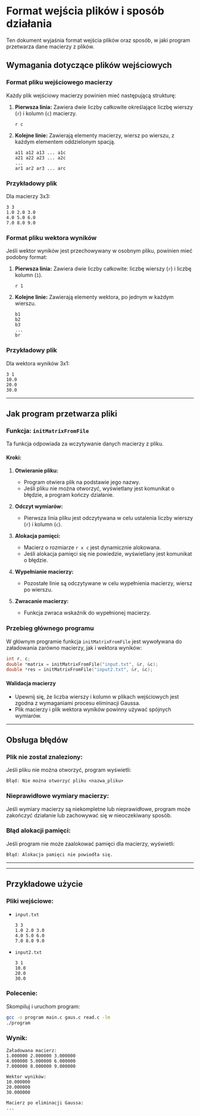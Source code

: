 # Format wejścia plików i sposób działania

Ten dokument wyjaśnia format wejścia plików oraz sposób, w jaki program przetwarza dane macierzy z plików.

## Wymagania dotyczące plików wejściowych

### **Format pliku wejściowego macierzy**
Każdy plik wejściowy macierzy powinien mieć następującą strukturę:

1. **Pierwsza linia:** Zawiera dwie liczby całkowite określające liczbę wierszy (`r`) i kolumn (`c`) macierzy.
   ```
   r c
   ```

2. **Kolejne linie:** Zawierają elementy macierzy, wiersz po wierszu, z każdym elementem oddzielonym spacją.
   ```
   a11 a12 a13 ... a1c
   a21 a22 a23 ... a2c
   ...
   ar1 ar2 ar3 ... arc
   ```

### **Przykładowy plik**
Dla macierzy 3x3:

```
3 3
1.0 2.0 3.0
4.0 5.0 6.0
7.0 8.0 9.0
```

### **Format pliku wektora wyników**
Jeśli wektor wyników jest przechowywany w osobnym pliku, powinien mieć podobny format:

1. **Pierwsza linia:** Zawiera dwie liczby całkowite: liczbę wierszy (`r`) i liczbę kolumn (`1`).
   ```
   r 1
   ```

2. **Kolejne linie:** Zawierają elementy wektora, po jednym w każdym wierszu.
   ```
   b1
   b2
   b3
   ...
   br
   ```

### **Przykładowy plik**
Dla wektora wyników 3x1:

```
3 1
10.0
20.0
30.0
```

---

## Jak program przetwarza pliki

### **Funkcja: `initMatrixFromFile`**
Ta funkcja odpowiada za wczytywanie danych macierzy z pliku.

#### **Kroki:**
1. **Otwieranie pliku:**
   - Program otwiera plik na podstawie jego nazwy.
   - Jeśli pliku nie można otworzyć, wyświetlany jest komunikat o błędzie, a program kończy działanie.

2. **Odczyt wymiarów:**
   - Pierwsza linia pliku jest odczytywana w celu ustalenia liczby wierszy (`r`) i kolumn (`c`).

3. **Alokacja pamięci:**
   - Macierz o rozmiarze `r x c` jest dynamicznie alokowana.
   - Jeśli alokacja pamięci się nie powiedzie, wyświetlany jest komunikat o błędzie.

4. **Wypełnianie macierzy:**
   - Pozostałe linie są odczytywane w celu wypełnienia macierzy, wiersz po wierszu.

5. **Zwracanie macierzy:**
   - Funkcja zwraca wskaźnik do wypełnionej macierzy.

### **Przebieg głównego programu**
W głównym programie funkcja `initMatrixFromFile` jest wywoływana do załadowania zarówno macierzy, jak i wektora wyników:

```c
int r, c;
double *matrix = initMatrixFromFile("input.txt", &r, &c);
double *res = initMatrixFromFile("input2.txt", &r, &c);
```

#### **Walidacja macierzy**
- Upewnij się, że liczba wierszy i kolumn w plikach wejściowych jest zgodna z wymaganiami procesu eliminacji Gaussa.
- Plik macierzy i plik wektora wyników powinny używać spójnych wymiarów.

---

## Obsługa błędów

### **Plik nie został znaleziony:**
Jeśli pliku nie można otworzyć, program wyświetli:
```
Błąd: Nie można otworzyć pliku <nazwa_pliku>
```

### **Nieprawidłowe wymiary macierzy:**
Jeśli wymiary macierzy są niekompletne lub nieprawidłowe, program może zakończyć działanie lub zachowywać się w nieoczekiwany sposób.

### **Błąd alokacji pamięci:**
Jeśli program nie może zaalokować pamięci dla macierzy, wyświetli:
```
Błąd: Alokacja pamięci nie powiodła się.
```

---
---

## Przykładowe użycie
### **Pliki wejściowe:**
- `input.txt`
  ```
  3 3
  1.0 2.0 3.0
  4.0 5.0 6.0
  7.0 8.0 9.0
  ```
- `input2.txt`
  ```
  3 1
  10.0
  20.0
  30.0
  ```

### **Polecenie:**
Skompiluj i uruchom program:
```bash
gcc -o program main.c gaus.c read.c -lm
./program
```

### **Wynik:**
```
Załadowana macierz:
1.000000 2.000000 3.000000
4.000000 5.000000 6.000000
7.000000 8.000000 9.000000

Wektor wyników:
10.000000
20.000000
30.000000

Macierz po eliminacji Gaussa:
...
```

